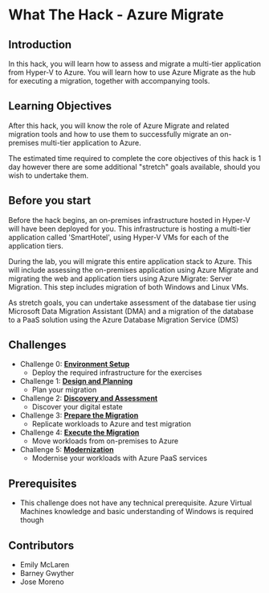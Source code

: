 # What The Hack - Azure Migrate

## Introduction

In this hack, you will learn how to assess and migrate a multi-tier application from Hyper-V to Azure. You will learn how to use Azure Migrate as the hub for executing a migration, together with accompanying tools.

## Learning Objectives

After this hack, you will know the role of Azure Migrate and related migration tools and how to use them to successfully migrate an on-premises multi-tier application to Azure.

The estimated time required to complete the core objectives of this hack is 1 day however there are some additional "stretch" goals available, should you wish to undertake them.

## Before you start

Before the hack begins, an on-premises infrastructure hosted in Hyper-V will have been deployed for you. This infrastructure is hosting a multi-tier application called 'SmartHotel', using Hyper-V VMs for each of the application tiers.

During the lab, you will migrate this entire application stack to Azure. This will include assessing the on-premises application using Azure Migrate and migrating the web and application tiers using Azure Migrate: Server Migration. This step includes migration of both Windows and Linux VMs.

As stretch goals, you can undertake assessment of the database tier using Microsoft Data Migration Assistant (DMA) and a migration of the database to a PaaS solution using the Azure Database Migration Service (DMS)

## Challenges

- Challenge 0: **[Environment Setup](./Student/00-lab_setup.md)**
    - Deploy the required infrastructure for the exercises
- Challenge 1: **[Design and Planning](./Student/01-design.md)**
    - Plan your migration
- Challenge 2: **[Discovery and Assessment](./Student/02-discovery.md)**
    - Discover your digital estate
- Challenge 3: **[Prepare the Migration](./Student/03-prepare.md)**
    - Replicate workloads to Azure and test migration
- Challenge 4: **[Execute the Migration](./Student/04-migrate.md)**
    - Move workloads from on-premises to Azure
- Challenge 5: **[Modernization](./Student/05-modernise.md)**
    - Modernise your workloads with Azure PaaS services

## Prerequisites

- This challenge does not have any technical prerequisite. Azure Virtual Machines knowledge and basic understanding of Windows is required though

## Contributors

- Emily McLaren
- Barney Gwyther
- Jose Moreno
